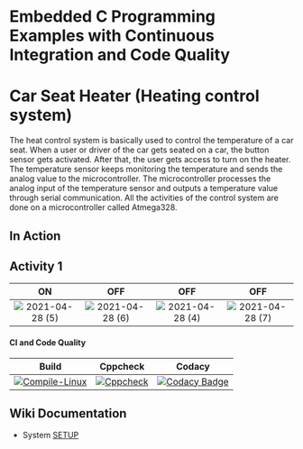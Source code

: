 # Embedded C Programming Examples with Continuous Integration and Code Quality

# Car Seat Heater (Heating control system)

The heat control system is basically used to control the temperature of a car seat. When a user or driver of the car gets seated on a car, the button sensor gets activated. After that, the user gets access to turn on the heater. The temperature sensor keeps monitoring the temperature and sends the analog value to the microcontroller. The microcontroller processes the analog input of the temperature sensor and outputs a temperature value through serial communication. All the activities of the control system are done on a microcontroller called Atmega328.

## In Action

## Activity 1

|ON|OFF|OFF|OFF|
|:--:|:--:|:--:|:--:|
|![2021-04-28 (5)](https://user-images.githubusercontent.com/65846052/116356450-e46d9380-a818-11eb-81c8-d5387b6d10f1.png)|![2021-04-28 (6)](https://user-images.githubusercontent.com/65846052/116356545-08c97000-a819-11eb-8486-83e83b0285c6.png)|![2021-04-28 (4)](https://user-images.githubusercontent.com/65846052/116356574-15e65f00-a819-11eb-99b4-1f60f5d3c898.png)|![2021-04-28 (7)](https://user-images.githubusercontent.com/65846052/116356614-21d22100-a819-11eb-95f0-11308a846152.png)|




#### CI and Code Quality

|Build|Cppcheck|Codacy|
|:--:|:--:|:--:|
|[![Compile-Linux](https://github.com/Bharathgopal/Emb-C/actions/workflows/Compile.yml/badge.svg)](https://github.com/Bharathgopal/Emb-C/actions/workflows/Compile.yml)|[![Cppcheck](https://github.com/Bharathgopal/Emb-C/actions/workflows/CodeQulaity.yml/badge.svg)](https://github.com/Bharathgopal/Emb-C/actions/workflows/CodeQulaity.yml)|[![Codacy Badge](https://app.codacy.com/project/badge/Grade/643b7ca2b2dc4daba1e700c216bb87d9)](https://www.codacy.com/gh/Bharathgopal/Emb-C/dashboard?utm_source=github.com&amp;utm_medium=referral&amp;utm_content=Bharathgopal/Emb-C&amp;utm_campaign=Badge_Grade)|

## Wiki Documentation
* System [SETUP](https://github.com/Bharathgopal/Emb-C/wiki)
